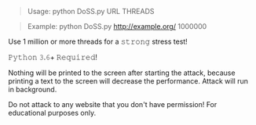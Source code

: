 > Usage: python DoSS.py URL THREADS

> Example: python DoSS.py http://example.org/ 1000000

Use 1 million or more threads for a 𝚜𝚝𝚛𝚘𝚗𝚐 stress test!

𝙿𝚢𝚝𝚑𝚘𝚗 𝟹.𝟼+ 𝚁𝚎𝚚𝚞𝚒𝚛𝚎𝚍!


Nothing will be printed to the screen after starting the attack, because printing a text to the screen will decrease the performance. Attack will run in background.

Do not attack to any website that you don't have permission! For educational purposes only.
